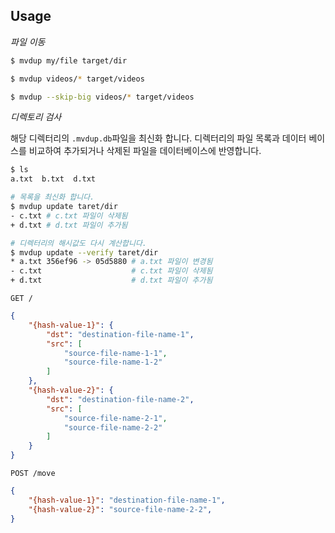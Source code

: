 

## Usage

*파일 이동*

```sh
$ mvdup my/file target/dir

$ mvdup videos/* target/videos

$ mvdup --skip-big videos/* target/videos
```



*디렉토리 검사*

해당 디렉터리의 `.mvdup.db`파일을 최신화 합니다.
디렉터리의 파일 목록과 데이터 베이스를 비교하여 추가되거나 삭제된 파일을 데이터베이스에 반영합니다.

```sh
$ ls
a.txt  b.txt  d.txt

# 목록을 최신화 합니다.
$ mvdup update taret/dir
- c.txt # c.txt 파일이 삭제됨
+ d.txt # d.txt 파일이 추가됨

# 디렉터리의 해시값도 다시 계산합니다.
$ mvdup update --verify taret/dir
* a.txt 356ef96 -> 05d5880 # a.txt 파일이 변경됨
- c.txt                    # c.txt 파일이 삭제됨
+ d.txt                    # d.txt 파일이 추가됨
```







`GET /`

```json
{
    "{hash-value-1}": {
        "dst": "destination-file-name-1",
        "src": [
            "source-file-name-1-1",
            "source-file-name-1-2"
        ]
    },
    "{hash-value-2}": {
        "dst": "destination-file-name-2",
        "src": [
            "source-file-name-2-1",
            "source-file-name-2-2"
        ]
    }
}
```



`POST /move`

```json
{
    "{hash-value-1}": "destination-file-name-1",
    "{hash-value-2}": "source-file-name-2-2",
}
```

